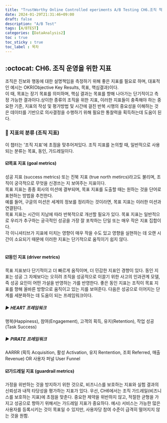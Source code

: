 ```yaml
---
title: "TrustWorthy Online Controlled eperiments A/B Testing CH6.조직 척도"
date: 2024-01-29T21:31:46+09:00
draft: false
description: "A/B Test"
tags: [A/BTEST]
categories: [DataAnalysis2]
toc : true
toc_sticky : true
toc_label : 목차
---
```


## :octocat: CH6. 조직 운영을 위한 지표 

조직은 진보와 행동에 대한 설명책임을 측정하기 위해 좋은 지표를 필요로 하며, 대표적인 예시는 OKR(Objective Key Results, 목표, 핵심결과)이다. </br>
이 때, 목표는 장기 목표를 의미하며, 핵심 결과는 목표를 향해 나아가는 단기적이고 측정 가능한 결과이다.상이한 종류의 조직을 위한 지표, 이러한 지표들이 충족해야 하는 중요한 기준, 지표의 작성 및 평가방법 및 시간에 걸친 반복 시행의 중요성을 이해하는 것은 데이터를 기반으로 의사결정을 수행하기 위해 필요한 통찰력을 획득하는데 도움이 된다. </br> 

### :pencil: 지표의 분류 (조직 지표)
이 챕터는 '조직 지표'에 초점을 맞추어져있다. 조직 지표를 논의할 때, 일반적으로 사용되는 분류는 목표, 동인, 가드레일이다. </br>

#### :ballot_box_with_check:목표 지표 (goal metrics)
성공 지표 (success metrics) 또는 진북 지표 (true north metircs)라고도 불리며, 조직이 궁극적으로 무엇을 신경쓰는 지 보여주는 지표이다. </br>
목표 지표는 종종 회사의 미션에 결부되며, 목표 지표를 도출할 때는 원하는 것을 단어로 표현하는 방법을 추천한다. </br>
예를 들어, 구글의 미션은 세계의 정보를 정리하는 것이라면, 목표 지표는 이러한 미션과 연결된다.</br> 
목표 지표는 시간이 지남에 따라 반복적으로 개선할 필요가 있다. 목표 지표는 일반적으로 우리가 추구하는 궁극적인 성공을 가장 잘 포착하는 단일 또는 매우 작은 지표 집합이다.</br>
각 이니셔티브가 지표에 미치는 영향이 매우 작을 수도 있고 영향을 실현하는 데 오랜 시간이 소요되기 때문에 이러한 지표는 단기적으로 움직이기 쉽지 않다. </br>
</br>
#### :ballot_box_with_check:동인 지표 (driver metrics) 
목표 지표보다 단기적이고 더 빠르게 움직이며, 더 민감한 지표인 경향이 있다. 동인 지표는 성공 그 자체보다는 오히려 조직을 성공적으로 이끌기 위한 사고의 인과관계 모델, 즉 성공 요인이 어떤 가설을 반영하는 가를 반영한다. 좋은 동인 지표는 조직이 목표 지표를 향해 올바른 방향으로 움직이고 있는 지를 보여준다. 
다음은 성공으로 이어지는 단계를 세분화하는 데 도움이 되는 프레임워크이다. 
##### :arrow_forward:	HEART 프레임워크  
행복(Happiness), 참여(Engagement), 고객의 획득, 유지(Retention), 작업 성공(Task Success) 
##### :arrow_forward:	PIRATE 프레임워크 
AARRR (획득 Acquisition, 활성 Activation, 유지 Rentention, 조회 Referred, 매출 Revenue) OR 사용자 퍼널 User Funnel
</br>
#### :ballot_box_with_check:가드레일 지표 (guardrail metrics) 
가정을 위반하는 것을 방지하기 위한 것으로, 비즈니스를 보호하는 지표와 실험 결과의 신뢰성과 내적 타당성을 평가하는 지표가 있다. 우선, CH6에서는 조직 가드레일(비즈니스를 보호하는 지표)에 초점을 맞춘다. 중요한 제약을 위반하지 않고, 적절한 균형을 가지고 성공으로 향하기 위해서는 가드레일 지표가 중요하다. 
예시) 서비스는 가능한 많은 사용자를 등록시키는 것이 목표일 수 있지만, 사용자당 참여 수준이 급격히 떨어지지 않는 것을 원함. 




 









